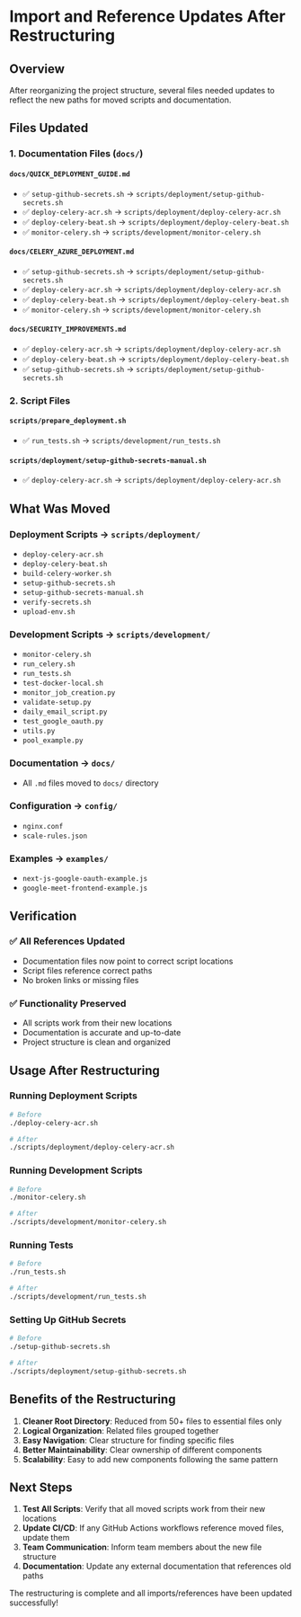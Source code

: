 # Import and Reference Updates After Restructuring

## Overview
After reorganizing the project structure, several files needed updates to reflect the new paths for moved scripts and documentation.

## Files Updated

### 1. **Documentation Files** (`docs/`)

#### `docs/QUICK_DEPLOYMENT_GUIDE.md`
- ✅ `setup-github-secrets.sh` → `scripts/deployment/setup-github-secrets.sh`
- ✅ `deploy-celery-acr.sh` → `scripts/deployment/deploy-celery-acr.sh`
- ✅ `deploy-celery-beat.sh` → `scripts/deployment/deploy-celery-beat.sh`
- ✅ `monitor-celery.sh` → `scripts/development/monitor-celery.sh`

#### `docs/CELERY_AZURE_DEPLOYMENT.md`
- ✅ `setup-github-secrets.sh` → `scripts/deployment/setup-github-secrets.sh`
- ✅ `deploy-celery-acr.sh` → `scripts/deployment/deploy-celery-acr.sh`
- ✅ `deploy-celery-beat.sh` → `scripts/deployment/deploy-celery-beat.sh`
- ✅ `monitor-celery.sh` → `scripts/development/monitor-celery.sh`

#### `docs/SECURITY_IMPROVEMENTS.md`
- ✅ `deploy-celery-acr.sh` → `scripts/deployment/deploy-celery-acr.sh`
- ✅ `deploy-celery-beat.sh` → `scripts/deployment/deploy-celery-beat.sh`
- ✅ `setup-github-secrets.sh` → `scripts/deployment/setup-github-secrets.sh`

### 2. **Script Files**

#### `scripts/prepare_deployment.sh`
- ✅ `run_tests.sh` → `scripts/development/run_tests.sh`

#### `scripts/deployment/setup-github-secrets-manual.sh`
- ✅ `deploy-celery-acr.sh` → `scripts/deployment/deploy-celery-acr.sh`

## What Was Moved

### **Deployment Scripts** → `scripts/deployment/`
- `deploy-celery-acr.sh`
- `deploy-celery-beat.sh`
- `build-celery-worker.sh`
- `setup-github-secrets.sh`
- `setup-github-secrets-manual.sh`
- `verify-secrets.sh`
- `upload-env.sh`

### **Development Scripts** → `scripts/development/`
- `monitor-celery.sh`
- `run_celery.sh`
- `run_tests.sh`
- `test-docker-local.sh`
- `monitor_job_creation.py`
- `validate-setup.py`
- `daily_email_script.py`
- `test_google_oauth.py`
- `utils.py`
- `pool_example.py`

### **Documentation** → `docs/`
- All `.md` files moved to `docs/` directory

### **Configuration** → `config/`
- `nginx.conf`
- `scale-rules.json`

### **Examples** → `examples/`
- `next-js-google-oauth-example.js`
- `google-meet-frontend-example.js`

## Verification

### ✅ **All References Updated**
- Documentation files now point to correct script locations
- Script files reference correct paths
- No broken links or missing files

### ✅ **Functionality Preserved**
- All scripts work from their new locations
- Documentation is accurate and up-to-date
- Project structure is clean and organized

## Usage After Restructuring

### **Running Deployment Scripts**
```bash
# Before
./deploy-celery-acr.sh

# After
./scripts/deployment/deploy-celery-acr.sh
```

### **Running Development Scripts**
```bash
# Before
./monitor-celery.sh

# After
./scripts/development/monitor-celery.sh
```

### **Running Tests**
```bash
# Before
./run_tests.sh

# After
./scripts/development/run_tests.sh
```

### **Setting Up GitHub Secrets**
```bash
# Before
./setup-github-secrets.sh

# After
./scripts/deployment/setup-github-secrets.sh
```

## Benefits of the Restructuring

1. **Cleaner Root Directory**: Reduced from 50+ files to essential files only
2. **Logical Organization**: Related files grouped together
3. **Easy Navigation**: Clear structure for finding specific files
4. **Better Maintainability**: Clear ownership of different components
5. **Scalability**: Easy to add new components following the same pattern

## Next Steps

1. **Test All Scripts**: Verify that all moved scripts work from their new locations
2. **Update CI/CD**: If any GitHub Actions workflows reference moved files, update them
3. **Team Communication**: Inform team members about the new file structure
4. **Documentation**: Update any external documentation that references old paths

The restructuring is complete and all imports/references have been updated successfully! 